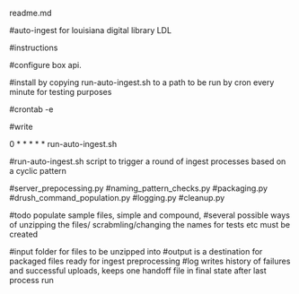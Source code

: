 readme.md

#auto-ingest for louisiana digital library LDL

#instructions

#configure box api.

#install by copying run-auto-ingest.sh to a path to be run by cron every minute for testing purposes

#crontab -e 

#write 

0 * * * * * run-auto-ingest.sh


#run-auto-ingest.sh script to trigger a round of ingest processes based on a cyclic pattern

#server_prepocessing.py 
#naming_pattern_checks.py
#packaging.py
#drush_command_population.py
#logging.py
#cleanup.py


#todo populate sample files, simple and compound,
#several possible ways of unzipping the files/ scrabmling/changing the names for tests etc must be created

#input folder for files to be unzipped into
#output is a destination for packaged files ready for ingest preprocessing
#log writes history of failures and successful uploads, keeps one handoff file in final state after last process run


